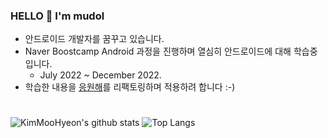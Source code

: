 ### HELLO 👋 I'm mudol

- 안드로이드 개발자를 꿈꾸고 있습니다.
- Naver Boostcamp Android 과정을 진행하며 열심히 안드로이드에 대해 학습중입니다. 
   - July 2022 ~ December 2022.
- 학습한 내용을 [응원해](https://github.com/KimMooHyeon/CheerupForYou)를 리팩토링하며 적용하려 합니다 :-)
 
 # 
 
 
![KimMooHyeon's github stats](https://github-readme-stats-sigma-five.vercel.app/api?username=KimMooHyeon&show_icons=ture)
![Top Langs](https://github-readme-stats-sigma-five.vercel.app/api/top-langs/?username=KimMooHyeon&layout=compact&)
